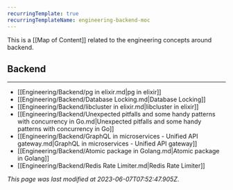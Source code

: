 ```yaml
---
recurringTemplate: true
recurringTemplateName: engineering-backend-moc
---
```


This is a [[Map of Content]] related to the engineering concepts around backend.

## Backend
---
- [[Engineering/Backend/pg in elixir.md|pg in elixir]]
- [[Engineering/Backend/Database Locking.md|Database Locking]]
- [[Engineering/Backend/libcluster in elixir.md|libcluster in elixir]]
- [[Engineering/Backend/Unexpected pitfalls and some handy patterns with concurrency in Go.md|Unexpected pitfalls and some handy patterns with concurrency in Go]]
- [[Engineering/Backend/GraphQL in microservices - Unified API gateway.md|GraphQL in microservices - Unified API gateway]]
- [[Engineering/Backend/Atomic package in Golang.md|Atomic package in Golang]]
- [[Engineering/Backend/Redis Rate Limiter.md|Redis Rate Limiter]]


*This page was last modified at 2023-06-07T07:52:47.905Z*.
